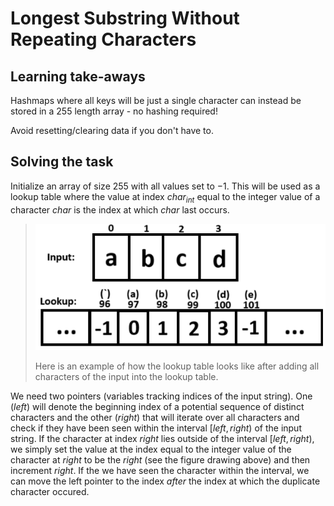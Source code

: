# Longest Substring Without Repeating Characters

## Learning take-aways

Hashmaps where all keys will be just a single character can instead be stored in a 255 length array - no hashing required!

Avoid resetting/clearing data if you don't have to.

## Solving the task

Initialize an array of size $255$ with all values set to $-1$. This will be used as a lookup table where the value at index $char_{int}$ equal to the integer value of a character $char$ is the index at which $char$ last occurs.

> ![Visualization of a simple input and the state of the lookup table](media/image.png)
>
> Here is an example of how the lookup table looks like after adding all characters of the input into the lookup table.

We need two pointers (variables tracking indices of the input string). One ($left$) will denote the beginning index of a potential sequence of distinct characters and the other ($right$) that will iterate over all characters and check if they have been seen within the interval $[left,  right)$ of the input string. If the character at index $right$ lies outside of the interval $[left, right)$, we simply set the value at the index equal to the integer value of the character at $right$ to be the $right$ (see the figure drawing above) and then increment $right$. If the we have seen the character within the interval, we can move the left pointer to the index _after_ the index at which the duplicate character occured.
